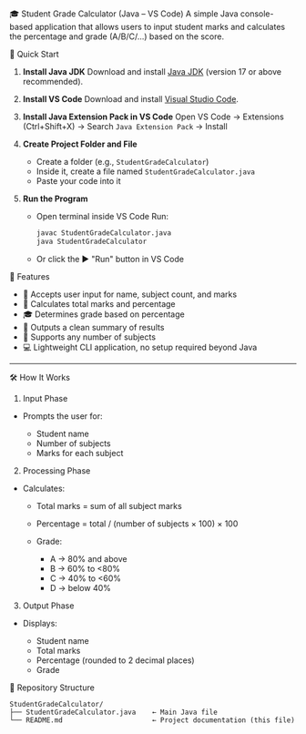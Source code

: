 🎓 Student Grade Calculator (Java – VS Code)
A simple Java console-based application that allows users to input student marks and calculates the percentage and grade (A/B/C/...) based on the score.

 🚀 Quick Start

1. **Install Java JDK**
   Download and install [Java JDK](https://www.oracle.com/java/technologies/javase-downloads.html) (version 17 or above recommended).

2. **Install VS Code**
   Download and install [Visual Studio Code](https://code.visualstudio.com/).

3. **Install Java Extension Pack in VS Code**
   Open VS Code → Extensions (Ctrl+Shift+X) → Search `Java Extension Pack` → Install

4. **Create Project Folder and File**

   * Create a folder (e.g., `StudentGradeCalculator`)
   * Inside it, create a file named `StudentGradeCalculator.java`
   * Paste your code into it

5. **Run the Program**

   * Open terminal inside VS Code
     Run:

     ```bash
     javac StudentGradeCalculator.java
     java StudentGradeCalculator
     ```
   * Or click the ▶️ "Run" button in VS Code

 🎯 Features

* 🚸 Accepts user input for name, subject count, and marks
* 🧮 Calculates total marks and percentage
* 🎓 Determines grade based on percentage
* 🧾 Outputs a clean summary of results
* 🔁 Supports any number of subjects
* 💻 Lightweight CLI application, no setup required beyond Java

---

 🛠️ How It Works

 1. Input Phase

* Prompts the user for:

  * Student name
  * Number of subjects
  * Marks for each subject

 2. Processing Phase

* Calculates:

  * Total marks = sum of all subject marks
  * Percentage = total / (number of subjects × 100) × 100
  * Grade:

    * A → 80% and above
    * B → 60% to <80%
    * C → 40% to <60%
    * D → below 40%
 3. Output Phase

* Displays:

  * Student name
  * Total marks
  * Percentage (rounded to 2 decimal places)
  * Grade

 📂 Repository Structure

```
StudentGradeCalculator/
├── StudentGradeCalculator.java    ← Main Java file
└── README.md                      ← Project documentation (this file)

